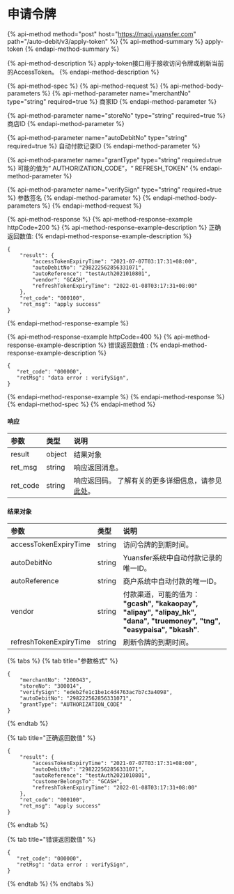 # 申请令牌

{% api-method method="post" host="https://mapi.yuansfer.com" path="/auto-debit/v3/apply-token" %}
{% api-method-summary %}
apply-token
{% endapi-method-summary %}

{% api-method-description %}
apply-token接口用于接收访问令牌或刷新当前的AccessToken。
{% endapi-method-description %}

{% api-method-spec %}
{% api-method-request %}
{% api-method-body-parameters %}
{% api-method-parameter name="merchantNo" type="string" required=true %}
商家ID
{% endapi-method-parameter %}

{% api-method-parameter name="storeNo" type="string" required=true %}
商店ID
{% endapi-method-parameter %}

{% api-method-parameter name="autoDebitNo" type="string" required=true %}
自动付款记录ID
{% endapi-method-parameter %}

{% api-method-parameter name="grantType" type="string" required=true %}
可能的值为“ AUTHORIZATION\_CODE”，“ REFRESH\_TOKEN”
{% endapi-method-parameter %}

{% api-method-parameter name="verifySign" type="string" required=true %}
参数签名
{% endapi-method-parameter %}
{% endapi-method-body-parameters %}
{% endapi-method-request %}

{% api-method-response %}
{% api-method-response-example httpCode=200 %}
{% api-method-response-example-description %}
正确返回数值:
{% endapi-method-response-example-description %}

```
{
    "result": {
        "accessTokenExpiryTime": "2021-07-07T03:17:31+08:00",
        "autoDebitNo": "298222562856331071",
        "autoReference": "testAuth2021010801",
        "vendor": "GCASH",
        "refreshTokenExpiryTime": "2022-01-08T03:17:31+08:00"
    },
    "ret_code": "000100",
    "ret_msg": "apply success"
}
```
{% endapi-method-response-example %}

{% api-method-response-example httpCode=400 %}
{% api-method-response-example-description %}
错误返回数值 : 
{% endapi-method-response-example-description %}

```
{
   "ret_code": "000000",
   "retMsg": "data error : verifySign",
}
```
{% endapi-method-response-example %}
{% endapi-method-response %}
{% endapi-method-spec %}
{% endapi-method %}

#### 响应

| **参数** | **类型** | **说明** |
| :--- | :--- | :--- |
| result | object | 结果对象 |
| ret\_msg | string | 响应返回消息。 |
| ret\_code | string | 响应返回码。 了解有关的更多详细信息，请参见[此处](../../../zhu-jie.md#xiang-ying-fan-hui-dai-ma)。 |

#### 结果对象

| **参数** | **类型** | **说明** |
| :--- | :--- | :--- |
| accessTokenExpiryTime | string | 访问令牌的到期时间。 |
| autoDebitNo | string | Yuansfer系统中自动付款记录的唯一ID。 |
| autoReference | string | 商户系统中自动付款的唯一ID。 |
| vendor | string | 付款渠道，可能的值为： **"gcash", "kakaopay", "alipay", "alipay\_hk", "dana", "truemoney", "tng", "easypaisa", "bkash"**. |
| refreshTokenExpiryTime | string | 刷新令牌的到期时间。 |

{% tabs %}
{% tab title="参数格式" %}
```text
{
    "merchantNo": "200043",
    "storeNo": "300014",
    "verifySign": "edeb2fe1c1be1c4d4763ac7b7c3a4098",
    "autoDebitNo": "298222562856331071",
    "grantType": "AUTHORIZATION_CODE"
}
```
{% endtab %}

{% tab title="正确返回数值" %}
```
{
    "result": {
        "accessTokenExpiryTime": "2021-07-07T03:17:31+08:00",
        "autoDebitNo": "298222562856331071",
        "autoReference": "testAuth2021010801",
        "customerBelongsTo": "GCASH",
        "refreshTokenExpiryTime": "2022-01-08T03:17:31+08:00"
    },
    "ret_code": "000100",
    "ret_msg": "apply success"
}
```
{% endtab %}

{% tab title="错误返回数值" %}
```
{
   "ret_code": "000000",
   "retMsg": "data error : verifySign",
}
```
{% endtab %}
{% endtabs %}

